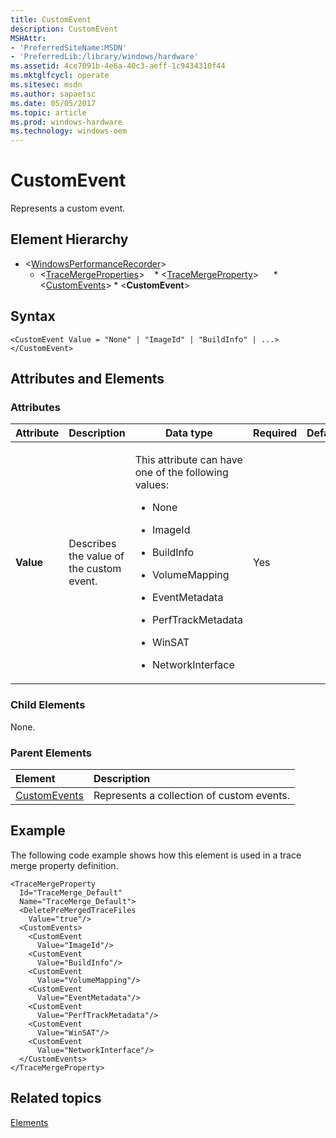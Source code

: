 ```yaml
---
title: CustomEvent
description: CustomEvent
MSHAttr:
- 'PreferredSiteName:MSDN'
- 'PreferredLib:/library/windows/hardware'
ms.assetid: 4ce7091b-4e6a-40c3-aeff-1c9434310f44
ms.mktglfcycl: operate
ms.sitesec: msdn
ms.author: sapaetsc
ms.date: 05/05/2017
ms.topic: article
ms.prod: windows-hardware
ms.technology: windows-oem
---
```



# CustomEvent

Represents a custom event.


## Element Hierarchy

* \<[WindowsPerformanceRecorder](windowsperformancerecorder.md)\>
  * \<[TraceMergeProperties](tracemergeproperties.md)\>
    * \<[TraceMergeProperty](tracemergeproperty.md)\>
      * \<[CustomEvents](customevents.md)\>
        * \<**CustomEvent**\>


## Syntax

```
<CustomEvent Value = "None" | "ImageId" | "BuildInfo" | ...>
</CustomEvent>
```


## Attributes and Elements


### Attributes

<table>
<thead>
<tr class="header">
<th>Attribute</th>
<th>Description</th>
<th>Data type</th>
<th>Required</th>
<th>Default</th>
</tr>
</thead>
<tbody>
<tr class="odd">
<td><p><strong>Value</strong></p></td>
<td><p>Describes the value of the custom event.</p></td>
<td><p>This attribute can have one of the following values:</p>
<ul>
<li><p>None</p></li>
<li><p>ImageId</p></li>
<li><p>BuildInfo</p></li>
<li><p>VolumeMapping</p></li>
<li><p>EventMetadata</p></li>
<li><p>PerfTrackMetadata</p></li>
<li><p>WinSAT</p></li>
<li><p>NetworkInterface</p></li>
</ul></td>
<td><p>Yes</p></td>
<td><p></p></td>
</tr>
</tbody>
</table>


### Child Elements

None.


### Parent Elements

| Element                         | Description                               |
|:--------------------------------|:------------------------------------------|
| [CustomEvents](customevents.md) | Represents a collection of custom events. |


## Example

The following code example shows how this element is used in a trace merge property definition.

```
<TraceMergeProperty
  Id="TraceMerge_Default"
  Name="TraceMerge_Default">
  <DeletePreMergedTraceFiles
    Value="true"/>
  <CustomEvents>
    <CustomEvent
      Value="ImageId"/>
    <CustomEvent
      Value="BuildInfo"/>
    <CustomEvent
      Value="VolumeMapping"/>
    <CustomEvent
      Value="EventMetadata"/>
    <CustomEvent
      Value="PerfTrackMetadata"/>
    <CustomEvent
      Value="WinSAT"/>
    <CustomEvent
      Value="NetworkInterface"/>
  </CustomEvents>
</TraceMergeProperty>
```


## Related topics

[Elements](elements.md)

